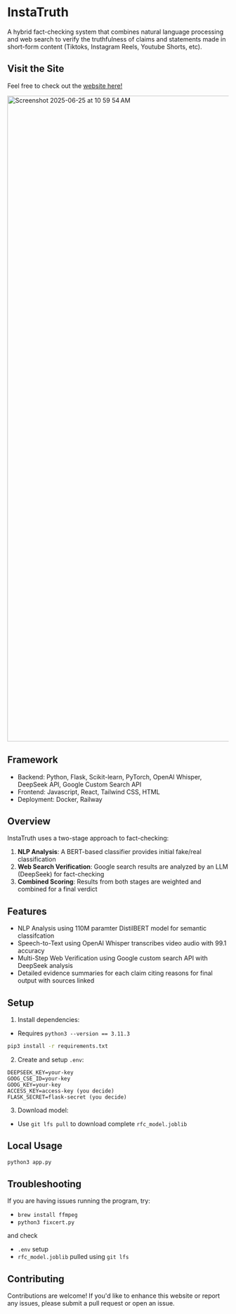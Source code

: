 # InstaTruth

A hybrid fact-checking system that combines natural language processing and web search to verify the truthfulness of claims and statements made in short-form content (Tiktoks, Instagram Reels, Youtube Shorts, etc).

## Visit the Site
Feel free to check out the [website here!](https://instatruth.app/)

<img width="1469" alt="Screenshot 2025-06-25 at 10 59 54 AM" src="https://github.com/user-attachments/assets/86789e37-2672-438f-86e4-c204e9251dd2" />

## Framework
* Backend: Python, Flask, Scikit-learn, PyTorch, OpenAI Whisper, DeepSeek API, Google Custom Search API
* Frontend: Javascript, React, Tailwind CSS, HTML
* Deployment: Docker, Railway 

## Overview

InstaTruth uses a two-stage approach to fact-checking:
1. **NLP Analysis**: A BERT-based classifier provides initial fake/real classification
2. **Web Search Verification**: Google search results are analyzed by an LLM (DeepSeek) for fact-checking
3. **Combined Scoring**: Results from both stages are weighted and combined for a final verdict

## Features

* NLP Analysis using 110M paramter DistilBERT model for semantic classifcation
* Speech-to-Text using OpenAI Whisper transcribes video audio with 99.1 accuracy
* Multi-Step Web Verification using Google custom search API with DeepSeek analysis
* Detailed evidence summaries for each claim citing reasons for final output with sources linked

## Setup

1. Install dependencies:
- Requires `python3 --version == 3.11.3`
```bash
pip3 install -r requirements.txt
```

2. Create and setup `.env`:
```
DEEPSEEK_KEY=your-key
GOOG_CSE_ID=your-key
GOOG_KEY=your-key
ACCESS_KEY=access-key (you decide)
FLASK_SECRET=flask-secret (you decide)
```

3. Download model:
- Use `git lfs pull` to download complete `rfc_model.joblib`

## Local Usage

```bash
python3 app.py
```

## Troubleshooting
If you are having issues running the program, try:
- `brew install ffmpeg`
- `python3 fixcert.py`

and check
- `.env` setup
- `rfc_model.joblib` pulled using `git lfs`

## Contributing
Contributions are welcome! If you'd like to enhance this website or report any issues, please submit a pull request or open an issue. 

